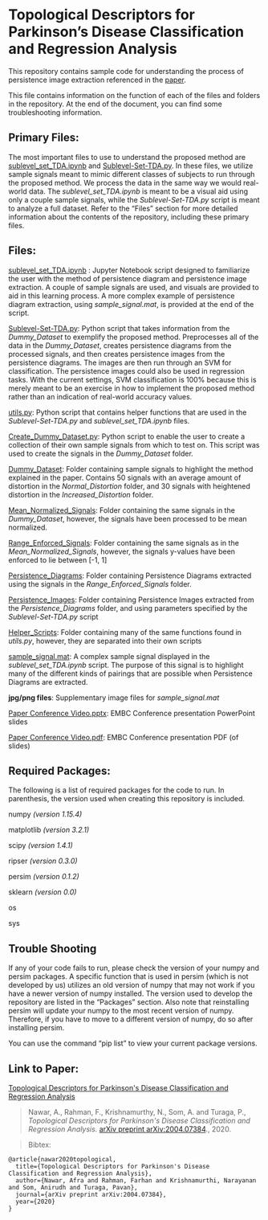 # Topological Descriptors for Parkinson’s Disease Classification and Regression Analysis

 This repository contains sample code for understanding the process of persistence image extraction referenced in the [paper](https://arxiv.org/abs/2004.07384). 

 This file contains information on the function of each of the files and folders in the repository. At the end of the document, you can find some troubleshooting information. 

## Primary Files:

 The most important files to use to understand the proposed method are [sublevel\_set\_TDA.ipynb](https://github.com/itsmeafra/Sublevel-Set-TDA/blob/master/sublevel_set_TDA.ipynb) and [Sublevel-Set-TDA.py](https://github.com/itsmeafra/Sublevel-Set-TDA/blob/master/Sublevel-Set-TDA.py). In these files, we utilize sample signals meant to mimic different classes of subjects to run through the proposed method. We process the data in the same way we would real-world data. The *sublevel\_set_TDA.ipynb* is meant to be a visual aid using only a couple sample signals, while the *Sublevel-Set-TDA.py* script is meant to analyze a full dataset.
Refer to the “Files” section for more detailed information about the contents of the repository, including these primary files.

## Files:

[sublevel\_set\_TDA.ipynb](https://github.com/itsmeafra/Sublevel-Set-TDA/blob/master/sublevel_set_TDA.ipynb) : Jupyter Notebook script designed to familiarize the user with the method of persistence diagram and persistence image extraction. A couple of sample signals are used, and visuals are provided to aid in this learning process. A more complex example of persistence diagram extraction, using _sample\_signal.mat_, is provided at the end of the script. 
 
 [Sublevel-Set-TDA.py](https://github.com/itsmeafra/Sublevel-Set-TDA/blob/master/Sublevel-Set-TDA.py): Python script that takes information from the _Dummy\_Dataset_ to exemplify the proposed method. Preprocesses all of the data in the _Dummy\_Dataset_, creates persistence diagrams from the processed signals, and then creates persistence images from the persistence diagrams. The images are then run through an SVM for classification. The persistence images could also be used in regression tasks. With the current settings, SVM classification is 100% because this is merely meant to be an exercise in how to implement the proposed method rather than an indication of real-world accuracy values. 
 
[utils.py](https://github.com/itsmeafra/Sublevel-Set-TDA/blob/master/utils.py): Python script that contains helper functions that are used in the _Sublevel-Set-TDA.py_ and _sublevel\_set\_TDA.ipynb_ files. 
 
 [Create\_Dummy\_Dataset.py](https://github.com/itsmeafra/Sublevel-Set-TDA/blob/master/Create_Dummy_Dataset.py): Python script to enable the user to create a collection of their own sample signals from which to test on. This script was used to create the signals in the _Dummy\_Dataset_ folder. 
 
[Dummy\_Dataset](https://github.com/itsmeafra/Sublevel-Set-TDA/tree/master/Dummy_Dataset): Folder containing sample signals to highlight the method explained in the paper. Contains 50 signals with an average amount of distortion in the _Normal\_Distortion_ folder, and 30 signals with heightened distortion in the _Increased\_Distortion_ folder.  
 
 [Mean\_Normalized\_Signals](https://github.com/itsmeafra/Sublevel-Set-TDA/tree/master/Mean_Normalized_Signals): Folder containing the same signals in the _Dummy\_Dataset_, however, the signals have been processed to be mean normalized. 
 
 [Range\_Enforced\_Signals](https://github.com/itsmeafra/Sublevel-Set-TDA/tree/master/Range_Enforced_Signals): Folder containing the same signals as in the _Mean\_Normalized\_Signals_, however, the signals y-values have been enforced to lie between [-1, 1] 
 
 [Persistence\_Diagrams](https://github.com/itsmeafra/Sublevel-Set-TDA/tree/master/Persistence_Diagrams): Folder containing Persistence Diagrams extracted using the signals in the _Range\_Enforced\_Signals_ folder. 
 
 [Persistence\_Images](https://github.com/itsmeafra/Sublevel-Set-TDA/tree/master/Persistence_Images): Folder containing Persistence Images extracted from the _Persistence\_Diagrams_ folder, and using parameters specified by the _Sublevel-Set-TDA.py_ script 
 
 [Helper\_Scripts](https://github.com/itsmeafra/Sublevel-Set-TDA/tree/master/Helper_Scripts): Folder containing many of the same functions found in _utils.py_, however, they are separated into their own scripts  
 
 [sample\_signal.mat](https://github.com/itsmeafra/Sublevel-Set-TDA/blob/master/sample_signal.mat): A complex sample signal displayed in the _sublevel\_set\_TDA.ipynb_ script. The purpose of this signal is to highlight many of the different kinds of pairings that are possible when Persistence Diagrams are extracted. 
 
 **jpg/png files**: Supplementary image files for _sample\_signal.mat_ 
 
 [Paper Conference Video.pptx](https://github.com/itsmeafra/Sublevel-Set-TDA/blob/master/Paper%20Conference%20Video.pptx): EMBC Conference presentation PowerPoint slides 
 
 [Paper Conference Video.pdf](https://github.com/itsmeafra/Sublevel-Set-TDA/blob/master/Paper%20Conference%20Video.pdf): EMBC Conference presentation PDF (of slides) 

## Required Packages:
 The following is a list of required packages for the code to run. In parenthesis, the version used when creating this repository is included. 
 
numpy _(version 1.15.4)_
 
matplotlib _(version 3.2.1)_
 
scipy _(version 1.4.1)_
 
ripser _(version 0.3.0)_
 
persim _(version 0.1.2)_
 
sklearn _(version 0.0)_ 

os

sys 

## Trouble Shooting
 If any of your code fails to run, please check the version of your numpy and persim packages. A specific function that is used in persim (which is not developed by us) utilizes an old version of numpy that may not work if you have a newer version of numpy installed. The version used to develop the repository are listed in the “Packages” section. Also note that reinstalling persim will update your numpy to the most recent version of numpy. Therefore, if you have to move to a different version of numpy, do so after installing persim. 
 
You can use the command “pip list” to view your current package versions. 

## Link to Paper:
[Topological Descriptors for Parkinson's Disease Classification and Regression Analysis](https://arxiv.org/abs/2004.07384)

>Nawar, A., Rahman, F., Krishnamurthy, N., Som, A. and Turaga, P.,
*Topological Descriptors for Parkinson's Disease Classification and Regression Analysis.*
[arXiv preprint arXiv:2004.07384](https://arxiv.org/abs/2004.07384)., 2020. 

>Bibtex:
```
@article{nawar2020topological,
  title={Topological Descriptors for Parkinson's Disease Classification and Regression Analysis},
  author={Nawar, Afra and Rahman, Farhan and Krishnamurthi, Narayanan and Som, Anirudh and Turaga, Pavan},
  journal={arXiv preprint arXiv:2004.07384},
  year={2020}
}
```

